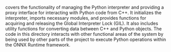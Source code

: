 covers the functionality of managing the Python interpreter and providing a proxy interface for interacting with Python code from C++. It initializes the interpreter, imports necessary modules, and provides functions for acquiring and releasing the Global Interpreter Lock (GIL). It also includes utility functions for converting data between C++ and Python objects. The code in this directory interacts with other functional areas of the system by being used by other parts of the project to execute Python operations within the ONNX Runtime framework.